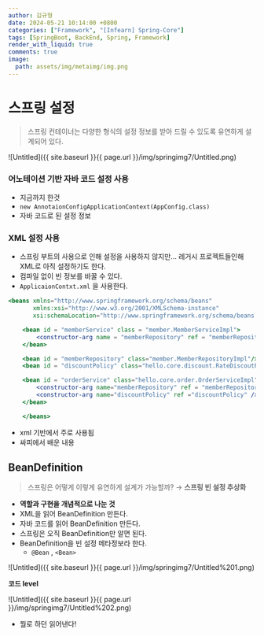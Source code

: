 ```yaml
---
author: 김규형
date: 2024-05-21 10:14:00 +0800
categories: ["Framework", "[Infearn] Spring-Core"]
tags: [SpringBoot, BackEnd, Spring, Framework]
render_with_liquid: true
comments: true
image:
  path: assets/img/metaimg/img.png
---
```

# 스프링 설정

> 스프링 컨테이너는 다양한 형식의 설정 정보를 받아 드릴 수 있도록 유연하게 설계되어 있다.
> 

![Untitled]({{ site.baseurl }}{{ page.url }}/img/springimg7/Untitled.png)

### 어노테이션 기반 자바 코드 설정 사용

- 지금까지 한것
- `new AnnotaionConfigApplicationContext(AppConfig.class)`
- 자바 코드로 된 설정 정보

### XML 설정 사용

- 스프링 부트의 사용으로 인해 설정을 사용하지 않지만… 레거시 프로젝트들인해 XML로 아직 설정하기도 한다.
- 컴파일 없이 빈 정보를 바꿀 수 있다.
- `ApplicaionContxt.xml` 을 사용한다.

```jsx
<beans xmlns="http://www.springframework.org/schema/beans"
       xmlns:xsi="http://www.w3.org/2001/XMLSchema-instance"
       xsi:schemaLocation="http://www.springframework.org/schema/beans http://www.springframework.org/schema/beans/spring-beans.xsd">

    <bean id = "memberService" class = "member.MemberServiceImpl">
        <constructor-arg name = "memberRepository" ref = "memberRepository" />
    </bean>

    <bean id = "memberRepository" class="member.MemberRepositoryImpl"/>
    <bean id = "discountPolicy" class="hello.core.discount.RateDiscoutPolicy"/>

    <bean id = "orderService" class="hello.core.order.OrderServiceImpl">
        <constructor-arg name="memberRepository" ref = "memberRepository"/>
        <constructor-arg name="discountPolicy" ref ="discountPolicy" />
    </bean>

    </beans>
```

- xml 기반에서 주로 사용됨
- 싸피에서 배운 내용

## BeanDefinition

> 스프링은 어떻게 이렇게 유연하게 설계가 가능할까? → **스프링 빈 설정 추상화**
> 

- **역할과 구현을 개념적으로 나눈 것**
- XML을 읽어 BeanDefinition 만든다.
- 자바 코드를 읽어 BeanDefinition 만든다.
- 스프링은 오직 BeanDefinition만 알면 된다.
- BeanDefinition을 빈 설정 메타정보라 한다.
    - `@Bean` , `<Bean>`

![Untitled]({{ site.baseurl }}{{ page.url }}/img/springimg7/Untitled%201.png)

**코드 level**

![Untitled]({{ site.baseurl }}{{ page.url }}/img/springimg7/Untitled%202.png)

- 뭘로 하던 읽어낸다!